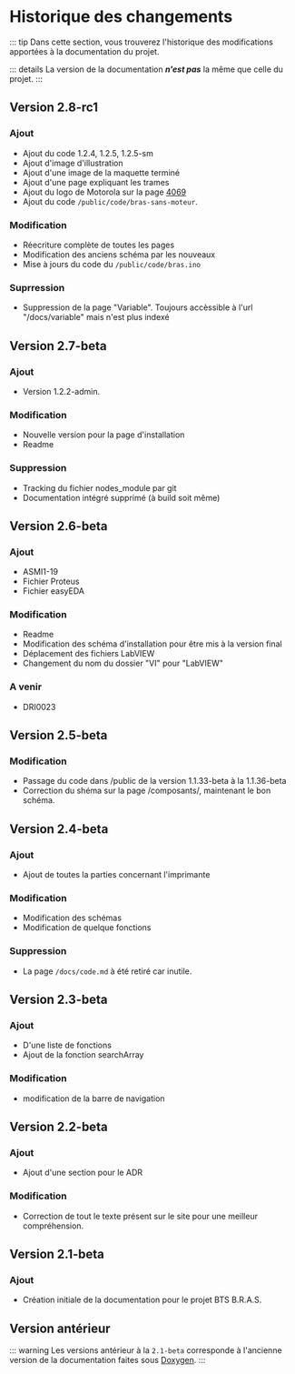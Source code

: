 # Historique des changements

::: tip
Dans cette section, vous trouverez l'historique des modifications apportées à la documentation du projet.

::: details
La version de la documentation ***n'est pas*** la même que celle du projet.
:::

## Version 2.8-rc1
### Ajout
- Ajout du code 1.2.4, 1.2.5, 1.2.5-sm
- Ajout d'image d'illustration
- Ajout d'une image de la maquette terminé
- Ajout d'une page expliquant les trames
- Ajout du logo de Motorola sur la page [4069](/composants/4069.md)
- Ajout du code ``/public/code/bras-sans-moteur``.

### Modification
- Réecriture complète de toutes les pages
- Modification des anciens schéma par les nouveaux
- Mise à jours du code du ``/public/code/bras.ino``

### Suprression
- Suppression de la page "Variable". Toujours accèssible à l'url "/docs/variable" mais n'est plus indexé


## Version 2.7-beta
### Ajout
- Version 1.2.2-admin.

### Modification
- Nouvelle version pour la page d'installation
- Readme

### Suppression
- Tracking du fichier nodes_module par git
- Documentation intégré supprimé (à build soit même)

## Version 2.6-beta
### Ajout
- ASMI1-19
- Fichier Proteus
- Fichier easyEDA

### Modification
- Readme
- Modification des schéma d'installation pour être mis à la version final
- Déplacement des fichiers LabVIEW
- Changement du nom du dossier "VI" pour "LabVIEW"
### A venir
- DRI0023 

## Version 2.5-beta
### Modification
- Passage du code dans /public de la version 1.1.33-beta à la 1.1.36-beta
- Correction du shéma sur la page /composants/, maintenant le bon schéma.

## Version 2.4-beta
### Ajout
- Ajout de toutes la parties concernant l'imprimante

### Modification
- Modification des schémas
- Modification de quelque fonctions

### Suppression
- La page ``/docs/code.md`` à été retiré car inutile.

## Version 2.3-beta

### Ajout
- D'une liste de fonctions
- Ajout de la fonction searchArray

### Modification
- modification de la barre de navigation

## Version 2.2-beta

### Ajout
- Ajout d'une section pour le ADR

### Modification
- Correction de tout le texte présent sur le site pour une meilleur compréhension.

## Version 2.1-beta

### Ajout
- Création initiale de la documentation pour le projet BTS B.R.A.S.

## Version antérieur
::: warning
Les versions antérieur à la ``2.1-beta`` corresponde à l'ancienne version de la documentation faites sous [Doxygen](https://www.doxygen.nl/).
:::